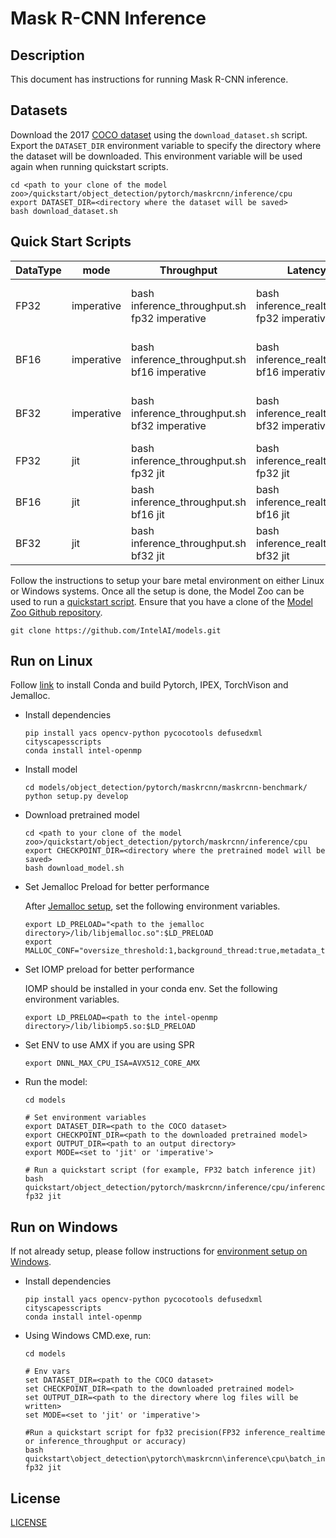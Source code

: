 # Mask R-CNN Inference

## Description
This document has instructions for running Mask R-CNN inference.

## Datasets

Download the 2017 [COCO dataset](https://cocodataset.org) using the `download_dataset.sh` script.
Export the `DATASET_DIR` environment variable to specify the directory where the dataset
will be downloaded. This environment variable will be used again when running quickstart scripts.
```
cd <path to your clone of the model zoo>/quickstart/object_detection/pytorch/maskrcnn/inference/cpu
export DATASET_DIR=<directory where the dataset will be saved>
bash download_dataset.sh
```

## Quick Start Scripts

|  DataType   |  mode  | Throughput  |  Latency    |   Accuracy  |
| ----------- | ------ | ----------- | ----------- | ----------- |
| FP32        | imperative | bash inference_throughput.sh fp32 imperative | bash inference_realtime.sh fp32 imperative | bash accuracy.sh fp32 imperative |
| BF16        | imperative | bash inference_throughput.sh bf16 imperative | bash inference_realtime.sh bf16 imperative | bash accuracy.sh bf16 imperative |
| BF32        | imperative | bash inference_throughput.sh bf32 imperative | bash inference_realtime.sh bf32 imperative | bash accuracy.sh bf32 imperative |
| FP32        | jit | bash inference_throughput.sh fp32 jit | bash inference_realtime.sh fp32 jit | bash accuracy.sh fp32 jit |
| BF16        | jit | bash inference_throughput.sh bf16 jit | bash inference_realtime.sh bf16 jit | bash accuracy.sh bf16 jit |
| BF32        | jit | bash inference_throughput.sh bf32 jit | bash inference_realtime.sh bf32 jit | bash accuracy.sh bf32 jit |

Follow the instructions to setup your bare metal environment on either Linux or Windows systems. Once all the setup is done,
the Model Zoo can be used to run a [quickstart script](#quick-start-scripts).
Ensure that you have a clone of the [Model Zoo Github repository](https://github.com/IntelAI/models).
```
git clone https://github.com/IntelAI/models.git
```
## Run on Linux
Follow [link](/docs/general/pytorch/BareMetalSetup.md) to install Conda and build Pytorch, IPEX, TorchVison and Jemalloc.
* Install dependencies
  ```
  pip install yacs opencv-python pycocotools defusedxml cityscapesscripts
  conda install intel-openmp
  ```

* Install model
  ```
  cd models/object_detection/pytorch/maskrcnn/maskrcnn-benchmark/
  python setup.py develop
  ```

* Download pretrained model
  ```
  cd <path to your clone of the model zoo>/quickstart/object_detection/pytorch/maskrcnn/inference/cpu
  export CHECKPOINT_DIR=<directory where the pretrained model will be saved>
  bash download_model.sh
  ```

* Set Jemalloc Preload for better performance

  After [Jemalloc setup](/docs/general/pytorch/BareMetalSetup.md#build-jemalloc), set the following environment variables.
  ```
  export LD_PRELOAD="<path to the jemalloc directory>/lib/libjemalloc.so":$LD_PRELOAD
  export MALLOC_CONF="oversize_threshold:1,background_thread:true,metadata_thp:auto,dirty_decay_ms:9000000000,muzzy_decay_ms:9000000000"
  ```

* Set IOMP preload for better performance

  IOMP should be installed in your conda env. Set the following environment variables.
  ```
  export LD_PRELOAD=<path to the intel-openmp directory>/lib/libiomp5.so:$LD_PRELOAD
  ```

* Set ENV to use AMX if you are using SPR
  ```
  export DNNL_MAX_CPU_ISA=AVX512_CORE_AMX
  ```

* Run the model:
  ```
  cd models

  # Set environment variables
  export DATASET_DIR=<path to the COCO dataset>
  export CHECKPOINT_DIR=<path to the downloaded pretrained model>
  export OUTPUT_DIR=<path to an output directory>
  export MODE=<set to 'jit' or 'imperative'>

  # Run a quickstart script (for example, FP32 batch inference jit)
  bash quickstart/object_detection/pytorch/maskrcnn/inference/cpu/inference_throughput.sh fp32 jit
  ```

## Run on Windows
If not already setup, please follow instructions for [environment setup on Windows](/docs/general/Windows.md).

* Install dependencies
  ```
  pip install yacs opencv-python pycocotools defusedxml cityscapesscripts
  conda install intel-openmp
  ```

* Using Windows CMD.exe, run:
  ```
  cd models

  # Env vars
  set DATASET_DIR=<path to the COCO dataset>
  set CHECKPOINT_DIR=<path to the downloaded pretrained model>
  set OUTPUT_DIR=<path to the directory where log files will be written>
  set MODE=<set to 'jit' or 'imperative'>

  #Run a quickstart script for fp32 precision(FP32 inference_realtime or inference_throughput or accuracy)
  bash quickstart\object_detection\pytorch\maskrcnn\inference\cpu\batch_inference_baremetal.sh fp32 jit
  ```


<!--- 80. License -->
## License

[LICENSE](/LICENSE)
